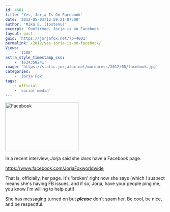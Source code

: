 ```yaml
---
id: 4601
title: 'Yes, Jorja Is On Facebook'
date: '2012-05-03T12:59:21-07:00'
author: 'Mika E. (Ipstenu)'
excerpt: 'Confirmed. Jorja is on Facebook.'
layout: post
guid: 'https://jorjafox.net/?p=4601'
permalink: /2012/yes-jorja-is-on-facebook/
Views:
    - '1288'
astra_style_timestamp_css:
    - '1634358241'
image: 'https://static.jorjafox.net/wordpress/2012/05/facebook.jpg'
categories:
    - 'Jorja Fox'
tags:
    - official
    - 'social media'
---
```


<img class="alignleft size-medium wp-image-4602" title="Facebook" src="//static.jorjafox.net/wordpress/2012/05/facebook-230x153.jpg" alt="Facebook" width="230" height="153" />

In a recent interview, Jorja said she <em>does</em> have a Facebook page.

<a href="https://www.facebook.com/JorjaFoxworldwide">https://www.facebook.com/JorjaFoxworldwide</a>

That is, officially, her page. It's 'broken' right now she says (which I suspect means she's having FB issues, and if so, Jorja, have your people ping me, you know I'm willing to help out!)

She has messaging turned on but <em><strong>please</strong></em> don't spam her. Be cool, be nice, and be respectful.